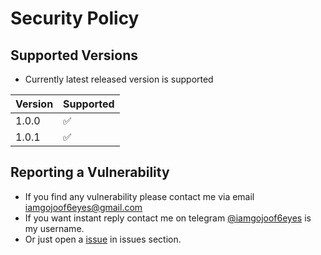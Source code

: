 # Security Policy

## Supported Versions

* Currently latest released version is supported

| Version | Supported          |
| ------- | ------------------ |
| 1.0.0   | :white_check_mark: |
| 1.0.1   | :white_check_mark: |

## Reporting a Vulnerability

* If you find any vulnerability please contact me via email iamgojoof6eyes@gmail.com
* If you want instant reply contact me on telegram [@iamgojoof6eyes](https://t.me/iamgojoof6eyes) is my username.
* Or just open a [issue](https://github.com/Gojo-Bots/Gojo_Satarou/issues/new) in issues section.
